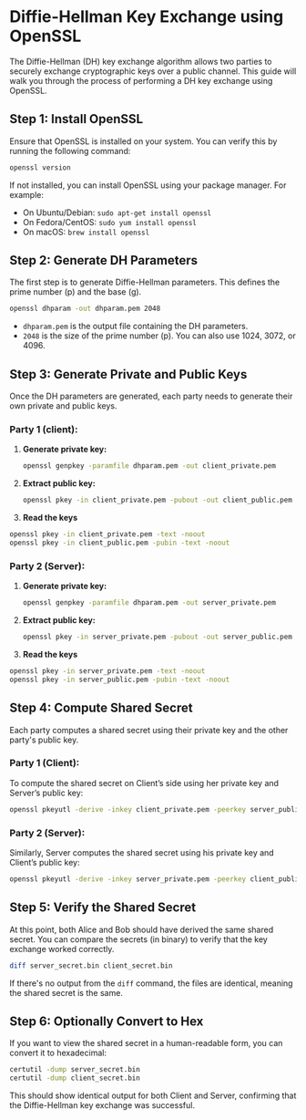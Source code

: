 
# Diffie-Hellman Key Exchange using OpenSSL

The Diffie-Hellman (DH) key exchange algorithm allows two parties to securely exchange cryptographic keys over a public channel. This guide will walk you through the process of performing a DH key exchange using OpenSSL.

## Step 1: Install OpenSSL

Ensure that OpenSSL is installed on your system. You can verify this by running the following command:

```bash
openssl version
```

If not installed, you can install OpenSSL using your package manager. For example:
- On Ubuntu/Debian: `sudo apt-get install openssl`
- On Fedora/CentOS: `sudo yum install openssl`
- On macOS: `brew install openssl`

## Step 2: Generate DH Parameters

The first step is to generate Diffie-Hellman parameters. This defines the prime number (p) and the base (g).

```bash
openssl dhparam -out dhparam.pem 2048
```

- `dhparam.pem` is the output file containing the DH parameters.
- `2048` is the size of the prime number (p). You can also use 1024, 3072, or 4096.

## Step 3: Generate Private and Public Keys

Once the DH parameters are generated, each party needs to generate their own private and public keys.

### Party 1 (client):

1. **Generate private key:**
   ```bash
   openssl genpkey -paramfile dhparam.pem -out client_private.pem
   ```

2. **Extract public key:**
   ```bash
   openssl pkey -in client_private.pem -pubout -out client_public.pem
   ```
3. **Read the keys**
```bash
openssl pkey -in client_private.pem -text -noout
openssl pkey -in client_public.pem -pubin -text -noout
```

### Party 2 (Server):

1. **Generate private key:**
   ```bash
   openssl genpkey -paramfile dhparam.pem -out server_private.pem
   ```

2. **Extract public key:**
   ```bash
   openssl pkey -in server_private.pem -pubout -out server_public.pem
   ```
3. **Read the keys**
```bash
openssl pkey -in server_private.pem -text -noout
openssl pkey -in server_public.pem -pubin -text -noout
```

## Step 4: Compute Shared Secret

Each party computes a shared secret using their private key and the other party's public key.

### Party 1 (Client):

To compute the shared secret on Client’s side using her private key and Server’s public key:

```bash
openssl pkeyutl -derive -inkey client_private.pem -peerkey server_public.pem -out client_secret.bin
```

### Party 2 (Server):

Similarly, Server computes the shared secret using his private key and Client’s public key:

```bash
openssl pkeyutl -derive -inkey server_private.pem -peerkey client_public.pem -out server_secret.bin
```

## Step 5: Verify the Shared Secret

At this point, both Alice and Bob should have derived the same shared secret. You can compare the secrets (in binary) to verify that the key exchange worked correctly.

```bash
diff server_secret.bin client_secret.bin
```

If there's no output from the `diff` command, the files are identical, meaning the shared secret is the same.

## Step 6: Optionally Convert to Hex

If you want to view the shared secret in a human-readable form, you can convert it to hexadecimal:

```bash
certutil -dump server_secret.bin
certutil -dump client_secret.bin
```

This should show identical output for both Client and Server, confirming that the Diffie-Hellman key exchange was successful.

